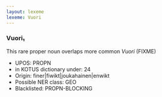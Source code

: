 ```yaml
---
layout: lexeme
lexeme: Vuori
---
```


###  Vuori₁

This rare proper noun overlaps more common *Vuori* (FIXME)
* UPOS:  PROPN
* in KOTUS dictionary under:  24
* Origin:  finer|fiwikt|joukahainen|enwikt
* Possible NER class:  GEO
* Blacklisted:  PROPN-BLOCKING

